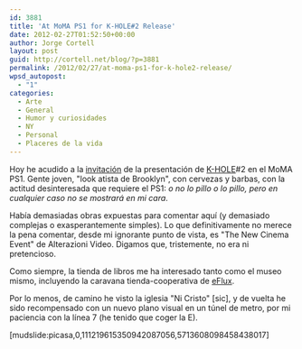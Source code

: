 ```yaml
---
id: 3881
title: 'At MoMA PS1 for K-HOLE#2 Release'
date: 2012-02-27T01:52:50+00:00
author: Jorge Cortell
layout: post
guid: http://cortell.net/blog/?p=3881
permalink: /2012/02/27/at-moma-ps1-for-k-hole2-release/
wpsd_autopost:
  - "1"
categories:
  - Arte
  - General
  - Humor y curiosidades
  - NY
  - Personal
  - Placeres de la vida
---
```

Hoy he acudido a la <a title="http://momaps1.org/calendar/view/338/" href="http://momaps1.org/calendar/view/338/" target="_blank">invitación</a> de la presentación de <a title="http://khole.net/" href="http://khole.net/" target="_blank">K-HOLE</a>#2 en el MoMA PS1. Gente joven, "look atista de Brooklyn", con cervezas y barbas, con la actitud desinteresada que requiere el PS1: _o no lo pillo o lo pillo, pero en cualquier caso no se mostrará en mi cara_.

Había demasiadas obras expuestas para comentar aquí (y demasiado complejas o exasperantemente simples). Lo que definitivamente no merece la pena comentar, desde mi ignorante punto de vista, es "The New Cinema Event" de Alterazioni Video. Digamos que, tristemente, no era ni pretencioso.

Como siempre, la tienda de libros me ha interesado tanto como el museo mismo, incluyendo la caravana tienda-cooperativa de <a title="http://www.e-flux.com/journals/" href="http://www.e-flux.com/journals/" target="_blank">eFlux</a>.

Por lo menos, de camino he visto la iglesia "Ni Cristo" [sic], y de vuelta he sido recompensado con un nuevo plano visual en un túnel de metro, por mi paciencia con la línea 7 (he tenido que coger la E).

[mudslide:picasa,0,111219615350942087056,5713608098458438017]